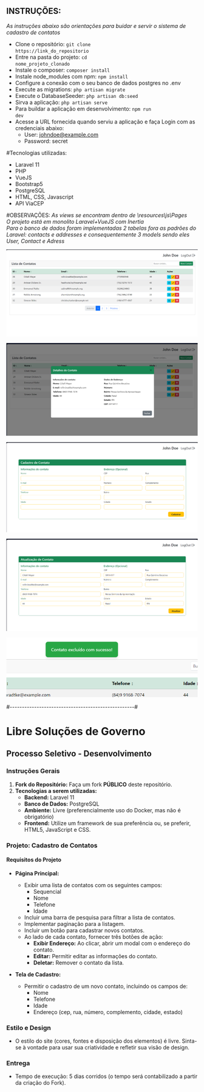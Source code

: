 ## INSTRUÇÕES:
*As instruções abaixo são orientações para buidar e servir o sistema de cadastro de contatos*

 - Clone o repositório: <code>git clone https://link_do_repositorio</code><br>
 - Entre na pasta do projeto: <code>cd nome_projeto_clonado</code><br>
 - Instale o composer: <code>composer install</code><br>
 - Instale node_modules com npm: <code>npm install</code><br>
 - Configure a conexão com o seu banco de dados postgres no .env
 - Execute as migrations: <code>php artisan migrate</code><br>
 - Execute o DatabaseSeeder: <code>php artisan db:seed</code><br>
 - Sirva a aplicação: <code>php artisan serve</code><br>
 - Para buildar a aplicação em desenvolvimento: <code>npm run dev</code><br>
 - Acesse a URL fornecida quando serviu a aplicação e faça Login com as credenciais abaixo:<br>
   - User: johndoe@example.com<br>
   - Password: secret<br>

#Tecnologias utilizadas:
 - Laravel 11
 - PHP
 - VueJS
 - Bootstrap5
 - PostgreSQL
 - HTML, CSS, Javascript
 - API ViaCEP

#OBSERVAÇÕES:
*As views se encontram dentro de \resources\js\Pages*<br>
*O projeto está em monolito Laravel+VueJS com Inertia*<br>
*Para o banco de dados foram implementadas 2 tabelas fora as padrões do Laravel: contacts e addresses e consequentemente 3 models sendo eles User, Contact e Adress*<br>

![alt text](image.png)

![alt text](image-1.png)

![alt text](image-2.png)

![alt text](image-3.png)

![alt text](image-4.png)

#---------------------------------------------------#<br>

# Libre Soluções de Governo
## Processo Seletivo - Desenvolvimento

### Instruções Gerais

1. **Fork do Repositório:** Faça um fork **PÚBLICO** deste repositório.
2. **Tecnologias a serem utilizadas:**
   - **Backend:** Laravel 11
   - **Banco de Dados:** PostgreSQL
   - **Ambiente:** Livre (preferencialmente uso do Docker, mas não é obrigatório)
   - **Frontend:** Utilize um framework de sua preferência ou, se preferir, HTML5, JavaScript e CSS.

### Projeto: Cadastro de Contatos

#### Requisitos do Projeto

- **Página Principal:**
  - Exibir uma lista de contatos com os seguintes campos:
    - Sequencial
    - Nome
    - Telefone
    - Idade
  - Incluir uma barra de pesquisa para filtrar a lista de contatos.
  - Implementar paginação para a listagem.
  - Incluir um botão para cadastrar novos contatos.
  - Ao lado de cada contato, fornecer três botões de ação:
    - **Exibir Endereço:** Ao clicar, abrir um modal com o endereço do contato.
    - **Editar:** Permitir editar as informações do contato.
    - **Deletar:** Remover o contato da lista.

- **Tela de Cadastro:**
  - Permitir o cadastro de um novo contato, incluindo os campos de:
    - Nome
    - Telefone
    - Idade
    - Endereço (cep, rua, número, complemento, cidade, estado)

### Estilo e Design

- O estilo do site (cores, fontes e disposição dos elementos) é livre. Sinta-se à vontade para usar sua criatividade e refletir sua visão de design.

### Entrega

- Tempo de execução: 5 dias corridos (o tempo será contabilizado a partir da criação do Fork).

